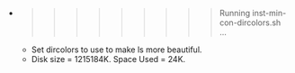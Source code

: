 * >>>>>>>>> Running inst-min-con-dircolors.sh ...
  * Set dircolors to use  to make ls more beautiful.
  * Disk size = 1215184K. Space Used = 24K.
